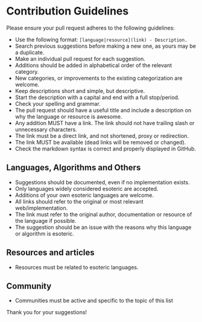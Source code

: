 # Contribution Guidelines

Please ensure your pull request adheres to the following guidelines:

* Use the following format: `[language|resource](link) - Description.`
* Search previous suggestions before making a new one, as yours may be a duplicate.
* Make an individual pull request for each suggestion.
* Additions should be added in alphabetical order of the relevant category.
* New categories, or improvements to the existing categorization are welcome.
* Keep descriptions short and simple, but descriptive.
* Start the description with a capital and end with a full stop/period.
* Check your spelling and grammar.
* The pull request should have a useful title and include a description on why the language or resource is awesome.
* Any addition MUST have a link. The link should not have trailing slash or unnecessary characters.
* The link must be a direct link, and not shortened, proxy or redirection.
* The link MUST be available (dead links will be removed or changed).
* Check the markdown syntax is correct and properly displayed in GitHub.

## Languages, Algorithms and Others
* Suggestions should be documented, even if no implementation exists.
* Only languages widely considered esoteric are accepted.
* Additions of your own esoteric languages are welcome.
* All links should refer to the original or most relevant web/implementation.
* The link must refer to the original author, documentation or resource of the language if possible.
* The suggestion should be an issue with the reasons why this language or algorithm is esoteric.

## Resources and articles
* Resources must be related to esoteric languages.

## Community
* Communities must be active and specific to the topic of this list


Thank you for your suggestions!
